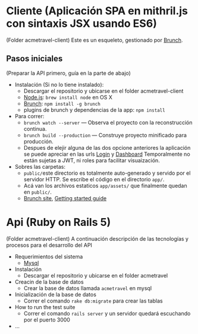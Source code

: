 # Cliente  (Aplicación SPA en mithril.js con sintaxis JSX usando ES6)
(Folder acmetravel-client)
Este es un esqueleto, gestionado por [Brunch](http://brunch.io).

## Pasos iniciales
(Preparar la API primero, guía en la parte de abajo)

* Instalación (Si no lo tiene instalado):
    * Descargar el repositorio y ubicarse en el folder acmetravel-client
    * [Node.js](http://nodejs.org): `brew install node` en OS X
    * [Brunch](http://brunch.io): `npm install -g brunch`
    * plugins de brunch y dependencias de la app: `npm install`
* Para correr:
    * `brunch watch --server` — Observa el proyecto con la reconstrucción continua.
    * `brunch build --production` — Construye proyecto minificado para producción.
    * Despues de elejir alguna de las dos opcione anteriores la aplicación se puede apreciar en las urls [Login](http://localhost:3333/) y [Dashboard](http://localhost:3333/#/dashboard) Temporalmente no están sujetas a JWT, ni roles para facilitar visuaización.
* Sobres las carpetas:
    * `public/`este directorio es totalmente auto-generado y servido por el servidor HTTP.  Se escribe el código en el directorio `app/`.
    * Acá van los archivos estaticos `app/assets/` que finalmente quedan en `public/`.
    * [Brunch site](http://brunch.io), [Getting started guide](https://github.com/brunch/brunch-guide#readme)



# Api (Ruby on Rails 5)
(Folder acmetravel-client)
A continuación descripción de las tecnologías y procesos para el desarrollo del API


* Requerimientos del sistema
    * [Mysql](https://www.mysql.com/)
* Instalación
    * Descargar el repositorio y ubicarse en el folder acmetravel
* Creacin de la base de datos
    * Crear la base de datos llamada `acmetravel` en mysql
* Inicialización de la base de datos
    * Correr el comando `rake db:migrate` para crear las tablas 
* How to run the test suite
    * Correr el comando `rails server` y un servidor quedará escuchando por el puerto 3000
* ...
